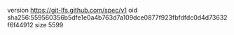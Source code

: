 version https://git-lfs.github.com/spec/v1
oid sha256:559560356b5dfe1e0a4b763d7a109dce0877f923fbfdfdc0d4d73632f6f44912
size 5599
